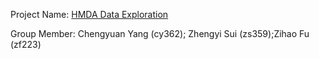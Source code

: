 Project Name: [HMDA Data Exploration](https://github.com/caperstar/ORIE5741) 

Group Member: Chengyuan Yang (cy362); Zhengyi Sui (zs359);Zihao Fu (zf223)
